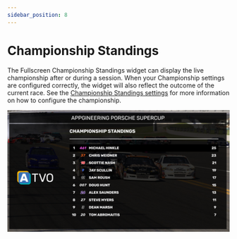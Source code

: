 ```yaml
---
sidebar_position: 8
---
```


# Championship Standings

The Fullscreen Championship Standings widget can display the live championship after or during a session. When your Championship settings are configured correctly, the widget will also reflect the outcome of the current race. See the [Championship Standings settings](../../settings/championship-standings/) for more information on how to configure the championship.

![Championship](../../static/img/widgets/champfull.png)